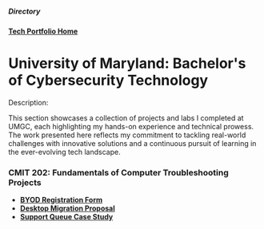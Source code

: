 <h5>Directory</h5> 

<b>[Tech Portfolio Home](https://github.com/Jays1115/Jalen-Smith.git)</b>

# University of Maryland: Bachelor's of Cybersecurity Technology

<p> Description: </p>
This section showcases a collection of projects and labs I completed at UMGC, each highlighting my hands-on experience and technical prowess. The work presented here reflects my commitment to tackling real-world challenges with innovative solutions and a continuous pursuit of learning in the ever-evolving tech landscape.

<h3> CMIT 202: Fundamentals of Computer Troubleshooting Projects </h3>

- <b>[BYOD Registration Form](https://github.com/Jays1115/BYOD-Registration-Form.git)</b>
- <b>[Desktop Migration Proposal](https://github.com/Jays1115/Desktop-Migration-Proposal.git)</b>
- <b>[Support Queue Case Study](https://github.com/Jays1115/Support-Queue-Case-Study.git)</b>
